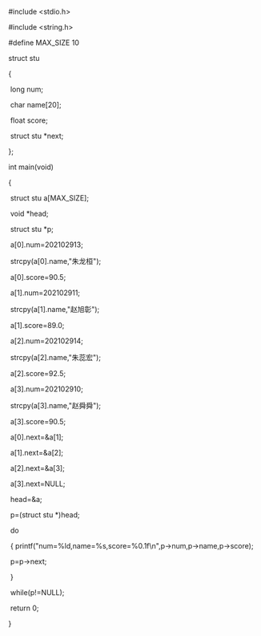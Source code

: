 \#include <stdio.h>

\#include <string.h>

\#define MAX_SIZE 10

struct stu

{

​	long num;

​	char name[20];

​	float score;

​	struct stu *next;

};

int main(void)

{

​	struct stu a[MAX_SIZE];

​	void *head;

​	struct stu *p;

​	a[0].num=202102913;

​	strcpy(a[0].name,"朱龙桓");

​	a[0].score=90.5;

​	a[1].num=202102911;

​	strcpy(a[1].name,"赵旭彰");

​	a[1].score=89.0;

​	a[2].num=202102914;

​	strcpy(a[2].name,"朱蕊宏");

​	a[2].score=92.5;

​	a[3].num=202102910;

​	strcpy(a[3].name,"赵舜舜");

​	a[3].score=90.5;

​	a[0].next=&a[1];

​	a[1].next=&a[2];

​	a[2].next=&a[3];

​	a[3].next=NULL;

​	head=&a;

​	p=(struct stu *)head;

​	do

​	{  printf("num=%ld,name=%s,score=%0.1f\n",p->num,p->name,p->score);	

​		p=p->next;

​	}

​	while(p!=NULL);

​	return 0;

}

